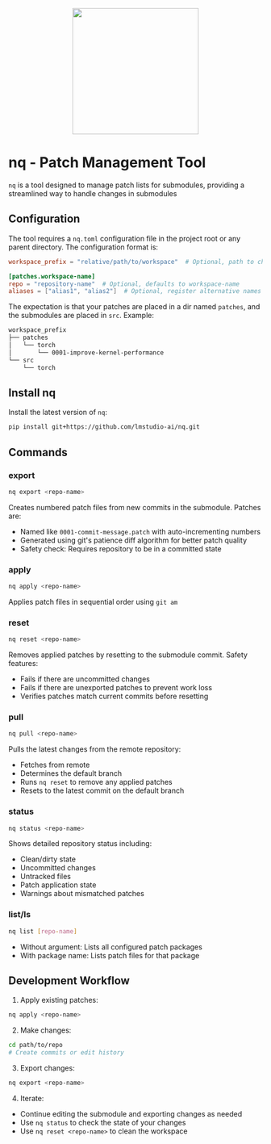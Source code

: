 <p align="center">
  <img src="https://github.com/user-attachments/assets/78a3cbcf-8e8c-4c23-b83b-33b44711ef3c" width=250/>
</p>

# nq - Patch Management Tool

`nq` is a tool designed to manage patch lists for submodules, providing a streamlined way to handle changes in submodules

## Configuration

The tool requires a `nq.toml` configuration file in the project root or any parent directory. The configuration format is:

```toml
workspace_prefix = "relative/path/to/workspace"  # Optional, path to check for workspaces

[patches.workspace-name]
repo = "repository-name"  # Optional, defaults to workspace-name
aliases = ["alias1", "alias2"]  # Optional, register alternative names for this repo when using the CLI
```

The expectation is that your patches are placed in a dir named `patches`, and the submodules are placed in `src`. Example:
```bash
workspace_prefix
├── patches
│   └── torch
│       └── 0001-improve-kernel-performance
└── src
    └── torch

```

## Install nq

Install the latest version of `nq`:
```bash
pip install git+https://github.com/lmstudio-ai/nq.git
```

## Commands

### export
```bash
nq export <repo-name>
```
Creates numbered patch files from new commits in the submodule. Patches are:
- Named like `0001-commit-message.patch` with auto-incrementing numbers
- Generated using git's patience diff algorithm for better patch quality
- Safety check: Requires repository to be in a committed state

### apply
```bash
nq apply <repo-name>
```
Applies patch files in sequential order using `git am`

### reset
```bash
nq reset <repo-name>
```
Removes applied patches by resetting to the submodule commit. Safety features:
- Fails if there are uncommitted changes
- Fails if there are unexported patches to prevent work loss
- Verifies patches match current commits before resetting

### pull
```bash
nq pull <repo-name>
```
Pulls the latest changes from the remote repository:
- Fetches from remote
- Determines the default branch
- Runs `nq reset` to remove any applied patches
- Resets to the latest commit on the default branch

### status
```bash
nq status <repo-name>
```
Shows detailed repository status including:
- Clean/dirty state
- Uncommitted changes
- Untracked files
- Patch application state
- Warnings about mismatched patches

### list/ls
```bash
nq list [repo-name]
```
- Without argument: Lists all configured patch packages
- With package name: Lists patch files for that package

## Development Workflow

1. Apply existing patches:
```bash
nq apply <repo-name>
```

2. Make changes:
```bash
cd path/to/repo
# Create commits or edit history
```

3. Export changes:
```bash
nq export <repo-name>
```

4. Iterate:
- Continue editing the submodule and exporting changes as needed
- Use `nq status` to check the state of your changes
- Use `nq reset <repo-name>` to clean the workspace
